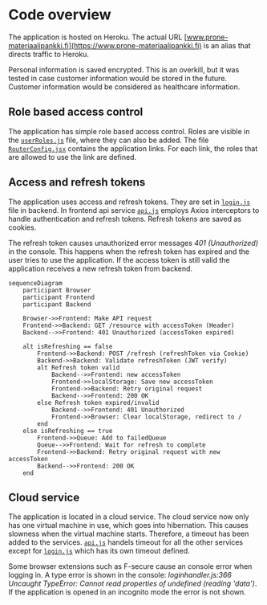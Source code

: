 # Code overview

The application is hosted on Heroku. The actual URL [www.prone-materiaalipankki.fi](https://www.prone-materiaalipankki.fi) is an alias that directs traffic to Heroku.

Personal information is saved encrypted. This is an overkill, but it was tested in case customer information would be stored in the future. Customer information would be considered as healthcare information.

## Role based access control

The application has simple role based access control. Roles are visible in the [`userRoles.js`](/frontend/src/config/userRoles.js) file, where they can also be added. The file [`RouterConfig.jsx`](/frontend/src/config/RoutesConfig.jsx) contains the application links. For each link, the roles that are allowed to use the link are defined.

## Access and refresh tokens

The application uses access and refresh tokens. They are set in [`login.js`](/backend/controllers/login.js) file in backend. In frontend api service [`api.js`](/frontend/src/services/api.js) employs Axios interceptors to handle authentication and refresh tokens. Refresh tokens are saved as cookies.

The refresh token causes unauthorized error messages *401 (Unauthorized)* in the console. This happens when the refresh token has expired and the user tries to use the application. If the access token is still valid the application receives a new refresh token from backend.

```mermaid
sequenceDiagram
    participant Browser
    participant Frontend
    participant Backend

    Browser->>Frontend: Make API request
    Frontend->>Backend: GET /resource with accessToken (Header)
    Backend-->>Frontend: 401 Unauthorized (accessToken expired)

    alt isRefreshing == false
        Frontend->>Backend: POST /refresh (refreshToken via Cookie)
        Backend->>Backend: Validate refreshToken (JWT verify)
        alt Refresh token valid
            Backend-->>Frontend: new accessToken
            Frontend->>localStorage: Save new accessToken
            Frontend->>Backend: Retry original request
            Backend-->>Frontend: 200 OK
        else Refresh token expired/invalid
            Backend-->>Frontend: 401 Unauthorized
            Frontend->>Browser: Clear localStorage, redirect to /
        end
    else isRefreshing == true
        Frontend->>Queue: Add to failedQueue
        Queue-->>Frontend: Wait for refresh to complete
        Frontend->>Backend: Retry original request with new accessToken
        Backend-->>Frontend: 200 OK
    end
```

## Cloud service

The application is located in a cloud service. The cloud service now only has one virtual machine in use, which goes into hibernation. This causes slowness when the virtual machine starts. Therefore, a timeout has been added to the services. [`api.js`](/frontend/src/services/api.js) handels timeout for all the other services except for [`login.js`](/frontend/src/services/login.js) which has its own timeout defined.

Some browser extensions such as F-secure cause an console error when logging in. A type error is shown in the console: *loginhandler.js:366 Uncaught TypeError: Cannot read properties of undefined (reading 'data')*. If the application is opened in an incognito mode the error is not shown.
